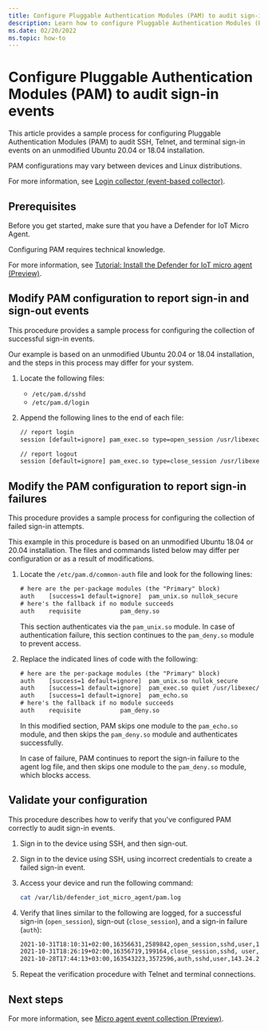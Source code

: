 ```yaml
---
title: Configure Pluggable Authentication Modules (PAM) to audit sign-in events (Preview)
description: Learn how to configure Pluggable Authentication Modules (PAM) to audit sign-in events when syslog is not configured for your device. 
ms.date: 02/20/2022
ms.topic: how-to
---
```


# Configure Pluggable Authentication Modules (PAM) to audit sign-in events

This article provides a sample process for configuring Pluggable Authentication Modules (PAM) to audit SSH, Telnet, and terminal sign-in events on an unmodified Ubuntu 20.04 or 18.04 installation.

PAM configurations may vary between devices and Linux distributions.

For more information, see [Login collector (event-based collector)](concept-event-aggregation.md#login-collector-event-based-collector).

## Prerequisites

Before you get started, make sure that you have a Defender for IoT Micro Agent.

Configuring PAM requires technical knowledge.

For more information, see [Tutorial: Install the Defender for IoT micro agent (Preview)](tutorial-standalone-agent-binary-installation.md).

## Modify PAM configuration to report sign-in and sign-out events

This procedure provides a sample process for configuring the collection of successful sign-in events.

Our example is based on an unmodified Ubuntu 20.04 or 18.04 installation, and the steps in this process may differ for your system.

1. Locate the following files:

    - `/etc/pam.d/sshd`
    - `/etc/pam.d/login`

1. Append the following lines to the end of each file:

    ```txt
    // report login
    session [default=ignore] pam_exec.so type=open_session /usr/libexec/defender_iot_micro_agent/pam/pam_audit.sh 0

    // report logout
    session [default=ignore] pam_exec.so type=close_session /usr/libexec/defender_iot_micro_agent/pam/pam_audit.sh 1
    ```

## Modify the PAM configuration to report sign-in failures

This procedure provides a sample process for configuring the collection of failed sign-in attempts.

This example in this procedure is based on an unmodified Ubuntu 18.04 or 20.04 installation. The files and commands listed below may differ per configuration or as a result of modifications.

1. Locate the `/etc/pam.d/common-auth` file and look for the following lines:

    ```txt
    # here are the per-package modules (the "Primary" block)
    auth    [success=1 default=ignore]  pam_unix.so nullok_secure
    # here's the fallback if no module succeeds
    auth    requisite           pam_deny.so
    ```

    This section authenticates via the `pam_unix.so` module. In case of authentication failure, this section continues to the `pam_deny.so` module to prevent access.

1. Replace the indicated lines of code with the following:

    ```txt
    # here are the per-package modules (the "Primary" block)
    auth	[success=1 default=ignore]	pam_unix.so nullok_secure
    auth	[success=1 default=ignore]	pam_exec.so quiet /usr/libexec/defender_iot_micro_agent/pam/pam_audit.sh 2
    auth	[success=1 default=ignore]	pam_echo.so
    # here's the fallback if no module succeeds
    auth	requisite			pam_deny.so
    ```

    In this modified section, PAM skips one module to the `pam_echo.so` module, and then skips the `pam_deny.so` module and authenticates successfully.

    In case of failure, PAM continues to report the sign-in failure to the agent log file, and then skips one module to the `pam_deny.so` module, which blocks access.

## Validate your configuration

This procedure describes how to verify that you've configured PAM correctly to audit sign-in events.

1. Sign in to the device using SSH, and then sign-out.

1. Sign in to the device using SSH, using incorrect credentials to create a failed sign-in event.

1. Access your device and run the following command:

    ```bash
    cat /var/lib/defender_iot_micro_agent/pam.log
    ```

1. Verify that lines similar to the following are logged, for a successful sign-in (`open_session`), sign-out (`close_session`), and a sign-in failure (`auth`):

    ```txt
    2021-10-31T18:10:31+02:00,16356631,2589842,open_session,sshd,user,192.168.0.101,ssh,0
    2021-10-31T18:26:19+02:00,16356719,199164,close_session,sshd, user,192.168.0.201,ssh,1
    2021-10-28T17:44:13+03:00,163543223,3572596,auth,sshd,user,143.24.20.36,ssh,2
    ```

1. Repeat the verification procedure with Telnet and terminal connections.

## Next steps

For more information, see [Micro agent event collection (Preview)](concept-event-aggregation.md).
